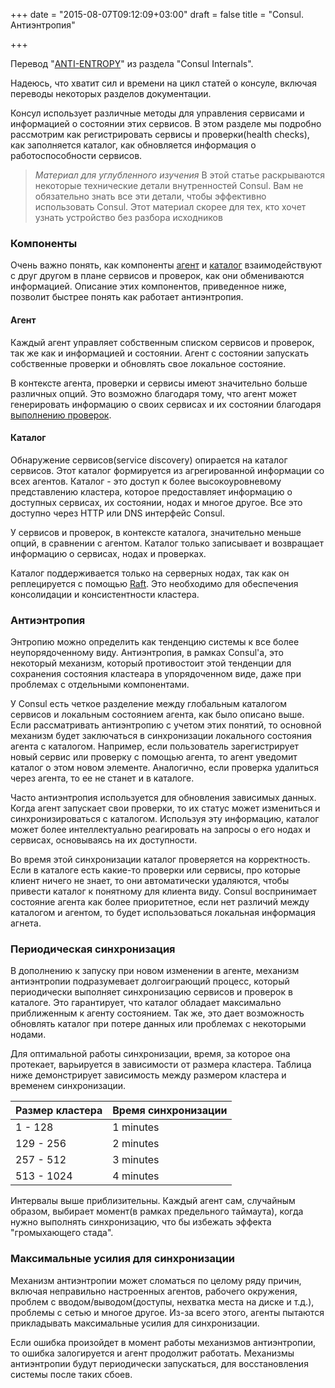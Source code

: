 +++
date = "2015-08-07T09:12:09+03:00"
draft = false
title = "Consul. Антиэнтропия"

+++

<p>Перевод "<a href="https://www.consul.io/docs/internals/anti-entropy.html">ANTI-ENTROPY</a>" из раздела "Consul Internals".</p>

<p>Надеюсь, что хватит сил и времени на цикл статей о консуле, включая переводы некоторых разделов документации.</p>

<p>Консул использует различные методы для управления сервисами и информацией о состоянии этих сервисов. В этом разделе мы подробно рассмотрим как регистрировать сервисы и проверки(health checks), как заполняется каталог, как обновляется информация о работоспособности сервисов.</p>

<blockquote>
  <p><em>Материал для углубленного изучения</em> В этой статье раскрываются некоторые технические детали внутренностей Consul. Вам не обязательно знать все эти детали, чтобы эффективно использовать Consul. Этот материал скорее для тех, кто хочет узнать устройство без разбора исходников</p>
</blockquote>

<h3>Компоненты</h3>

<p>Очень важно понять, как компоненты <a href="https://www.consul.io/docs/internals/anti-entropy.html#agent">агент</a> и <a href="https://www.consul.io/docs/internals/anti-entropy.html#catalog">каталог</a> взаимодействуют с друг другом в плане сервисов и проверок, как они обмениваются информацией. Описание этих компонентов, приведенное ниже, позволит быстрее понять как работает антиэнтропия.</p>

<h4>Агент</h4>

<p>Каждый агент управляет собственным списком сервисов и проверок, так же как и информацией и состоянии. Агент с состоянии запускать собственные проверки и обновлять свое локальное состояние.</p>

<p>В контексте агента, проверки и сервисы имеют значительно больше различных опций. Это возможно благодаря тому, что агент может генерировать информацию о своих сервисах и их состоянии благодаря <a href="https://www.consul.io/docs/agent/checks.html">выполнению проверок</a>.</p>

<h4>Каталог</h4>

<p>Обнаружение сервисов(service discovery) опирается на каталог сервисов. Этот каталог формируется из агрегированной информации со всех агентов. Каталог - это доступ к более высокоуровневому представлению кластера, которое предоставляет информацию о доступных сервисах, их состоянии, нодах и многое другое. Все это доступно через HTTP или DNS интерфейс Consul.</p>

<p>У сервисов и проверок, в контексте каталога, значительно меньше опций, в сравнении с агентом. Каталог только записывает и возвращает информацию о сервисах, нодах и проверках.</p>

<p>Каталог поддерживается только на серверных нодах, так как он реплецируется с помощью <a href="https://www.consul.io/docs/internals/consensus.html">Raft</a>. Это необходимо для обеспечения консолидации и консистентности кластера.</p>

<h3>Антиэнтропия</h3>

<p>Энтропию можно определить как тенденцию системы к все более неупорядоченному виду. Антиэнтропия, в рамках Consul'а, это некоторый механизм, который противостоит этой тенденции для сохранения состояния кластеара в упорядоченном виде, даже при проблемах с отдельными компонентами.</p>

<p>У Consul есть четкое разделение между глобальным каталогом сервисов и локальным состоянием агента, как было описано выше. Если рассматривать антиэнтропию с учетом этих понятий, то основной механизм будет заключаться в синхронизации локального состояния агента с каталогом. Например, если пользователь зарегистрирует новый сервис или проверку с помощью агента, то агент уведомит каталог о этом новом элементе. Аналогично, если проверка удалиться через агента, то ее не станет и в каталоге.</p>

<p>Часто антиэнтропия используется для обновления зависимых данных. Когда агент запускает свои проверки, то их статус может измениться и синхронизироваться с каталогом. Используя эту информацию, каталог может более интеллектуально реагировать на запросы о его нодах и сервисах, основываясь на их доступности.</p>

<p>Во время этой синхронизации каталог проверяется на корректность. Если в каталоге есть какие-то проверки или сервисы, про которые клиент ничего не знает, то они автоматически удаляются, чтобы привести каталог к понятному для клиента виду. Consul воспринимает состояние агента как более приоритетное, если нет различий между каталогом и агентом, то будет использоваться локальная информация агнета.</p>

<h3>Периодическая синхронизация</h3>

<p>В дополнению к запуску при новом изменении в агенте, механизм антиэнтропии подразумевает долгоиграющий процесс, который периодически выполняет синхронизацию сервисов и проверок в каталоге. Это гарантирует, что каталог обладает максимально приближенным к агенту состоянием. Так же, это дает возможность обновлять каталог при потере данных или проблемах с некоторыми нодами.</p>

<p>Для оптимальной работы синхронизации, время, за которое она протекает, варьируется в зависимости от размера кластера. Таблица ниже демонстрирует зависимость между размером кластера и временем синхронизации.</p>

<table>
<thead>
<tr>
  <th>Размер кластера</th>
  <th>Время синхронизации</th>
</tr>
</thead>
<tbody>
<tr>
  <td>1 - 128</td>
  <td>1 minutes</td>
</tr>
<tr>
  <td>129 - 256</td>
  <td>2 minutes</td>
</tr>
<tr>
  <td>257 - 512</td>
  <td>3 minutes</td>
</tr>
<tr>
  <td>513 - 1024</td>
  <td>4 minutes</td>
</tr>
</tbody>
</table>

<p>Интервалы выше приблизительны. Каждый агент сам, случайным образом, выбирает момент(в рамках предельного таймаута), когда нужно выполнять синхронизацию, что бы избежать эффекта "громыхающего стада".</p>

<h3>Максимальные усилия для синхронизации</h3>

<p>Механизм антиэнтропии может сломаться по целому ряду причин, включая неправильно настроенных агентов, рабочего окружения, проблем с вводом/выводом(доступы, нехватка места на диске и т.д.), проблемы с сетью и многое другое. Из-за всего этого, агенты пытаются прикладывать максимальные усилия для синхронизации.</p>

<p>Если ошибка произойдет в момент работы механизмов антиэнтропии, то ошибка залогируется и агент продолжит работать. Механизмы антиэнтропии будут периодически запускаться, для восстановления системы после таких сбоев.</p>
